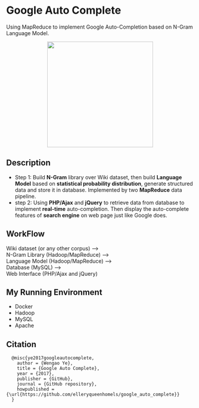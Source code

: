 # Google Auto Complete

Using MapReduce to implement Google Auto-Completion based on N-Gram Language Model.
<div align="center">
 <img src="https://github.com/elleryqueenhomels/google_auto_complete/blob/master/demo/demo.gif" height="284px">
</div>

## Description
- Step 1: Build <b>N-Gram</b> library over Wiki dataset, then build <b>Language Model</b> based on <b>statistical probability distribution</b>, generate structured data and store it in database. Implemented by two <b>MapReduce</b> data pipeline.
- step 2: Using <b>PHP/Ajax</b> and <b>jQuery</b> to retrieve data from database to implement <b>real-time</b> auto-completion. Then display the auto-complete features of <b>search engine</b> on web page just like Google does.

## WorkFlow
Wiki dataset (or any other corpus) --> <br/>N-Gram Library (Hadoop/MapReduce) --> <br/>Language Model (Hadoop/MapReduce) --> <br/>Database (MySQL) --> <br/>Web Interface (PHP/Ajax and jQuery)

## My Running Environment
- Docker
- Hadoop
- MySQL
- Apache

## Citation
```
  @misc{ye2017googleautocomplete,
    author = {Wengao Ye},
    title = {Google Auto Complete},
    year = {2017},
    publisher = {GitHub},
    journal = {GitHub repository},
    howpublished = {\url{https://github.com/elleryqueenhomels/google_auto_complete}}
  }
```
